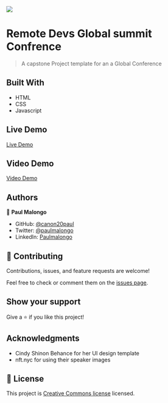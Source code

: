 ![](https://img.shields.io/badge/Microverse-blueviolet)

# Remote Devs Global summit Confrence

> A capstone Project template for an a Global Conference

## Built With

- HTML
- CSS
- Javascript

## Live Demo

[Live Demo](https:/)

## Video Demo

[Video Demo]()

## Authors

👤 **Paul Malongo**

- GitHub: [@canon20paul](https://github.com/canon20paul)
- Twitter: [@paulmalongo](https://twitter.com/paulmalongo)
- LinkedIn: [Paulmalongo](https://linkedin.com/in/paulmalongo)

## 🤝 Contributing

Contributions, issues, and feature requests are welcome!

Feel free to check or comment them on the [issues page](https://github.com/canon20paul/Capstone-Project-1-Confrence).

## Show your support

Give a ⭐️ if you like this project!

## Acknowledgments

- Cindy Shinon Behance for her UI design template
- nft.nyc for using their speaker images

## 📝 License

This project is [ Creative Commons license](https://creativecommons.org/licenses/by-nc/4.0/) licensed.
